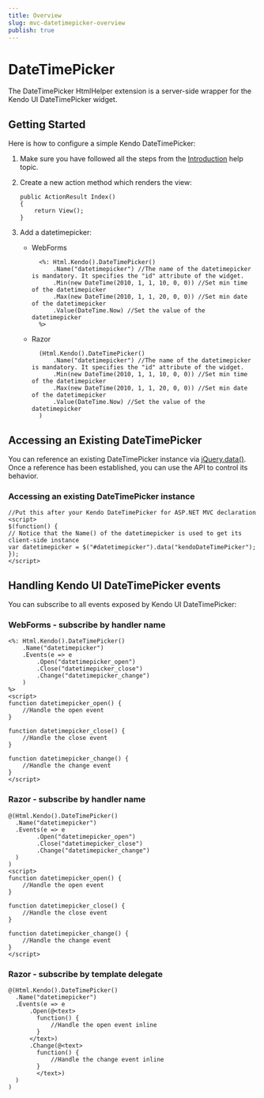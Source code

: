 ```yaml
---
title: Overview
slug: mvc-datetimepicker-overview
publish: true
---
```


# DateTimePicker

The DateTimePicker HtmlHelper extension is a server-side wrapper for the Kendo UI DateTimePicker widget.

## Getting Started

Here is how to configure a simple Kendo DateTimePicker:

1.  Make sure you have followed all the steps from the [Introduction](http://docs.kendoui.com/getting-started/using-kendo-with/aspnet-mvc/introduction) help topic.

2.  Create a new action method which renders the view:

        public ActionResult Index()
        {
            return View();
        }
3.  Add a datetimepicker:
    - WebForms

            <%: Html.Kendo().DateTimePicker()
                .Name("datetimepicker") //The name of the datetimepicker is mandatory. It specifies the "id" attribute of the widget.
                .Min(new DateTime(2010, 1, 1, 10, 0, 0)) //Set min time of the datetimepicker
                .Max(new DateTime(2010, 1, 1, 20, 0, 0)) //Set min date of the datetimepicker
                .Value(DateTime.Now) //Set the value of the datetimepicker
            %>
    - Razor

            (Html.Kendo().DateTimePicker()
                .Name("datetimepicker") //The name of the datetimepicker is mandatory. It specifies the "id" attribute of the widget.
                .Min(new DateTime(2010, 1, 1, 10, 0, 0)) //Set min time of the datetimepicker
                .Max(new DateTime(2010, 1, 1, 20, 0, 0)) //Set min date of the datetimepicker
                .Value(DateTime.Now) //Set the value of the datetimepicker
            )

## Accessing an Existing DateTimePicker

You can reference an existing DateTimePicker instance via [jQuery.data()](http://api.jquery.com/jQuery.data/).
Once a reference has been established, you can use the API to control its behavior.

### Accessing an existing DateTimePicker instance

    //Put this after your Kendo DateTimePicker for ASP.NET MVC declaration
    <script>
    $(function() {
    // Notice that the Name() of the datetimepicker is used to get its client-side instance
    var datetimepicker = $("#datetimepicker").data("kendoDateTimePicker");
    });
    </script>


## Handling Kendo UI DateTimePicker events

You can subscribe to all events exposed by Kendo UI DateTimePicker:

### WebForms - subscribe by handler name

    <%: Html.Kendo().DateTimePicker()
        .Name("datetimepicker")
        .Events(e => e
            .Open("datetimepicker_open")
            .Close("datetimepicker_close")
            .Change("datetimepicker_change")
        )
    %>
    <script>
    function datetimepicker_open() {
        //Handle the open event
    }

    function datetimepicker_close() {
        //Handle the close event
    }

    function datetimepicker_change() {
        //Handle the change event
    }
    </script>

### Razor - subscribe by handler name

    @(Html.Kendo().DateTimePicker()
      .Name("datetimepicker")
      .Events(e => e
            .Open("datetimepicker_open")
            .Close("datetimepicker_close")
            .Change("datetimepicker_change")
      )
    )
    <script>
    function datetimepicker_open() {
        //Handle the open event
    }

    function datetimepicker_close() {
        //Handle the close event
    }

    function datetimepicker_change() {
        //Handle the change event
    }
    </script>


### Razor - subscribe by template delegate

    @(Html.Kendo().DateTimePicker()
      .Name("datetimepicker")
      .Events(e => e
          .Open(@<text>
            function() {
                //Handle the open event inline
            }
          </text>)
          .Change(@<text>
            function() {
                //Handle the change event inline
            }
            </text>)
      )
    )

